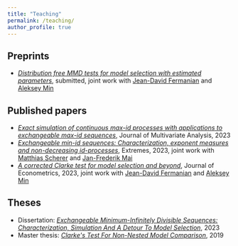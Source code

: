 ```yaml
---
title: "Teaching"
permalink: /teaching/
author_profile: true
---
```

<!--- layout: archive --->

## Preprints

+ [*Distribution free MMD tests for model selection with estimated parameters*](https://arxiv.org/abs/2305.07549), submitted, 
joint work with [Jean-David Fermanian](https://sites.google.com/view/jdfermanian) and [Aleksey Min](https://www.math.cit.tum.de/mathfinance/personen/professorinnen-und-professoren/aleksey-min/) 


## Published papers

+ [*Exact simulation of continuous max-id processes with applications to exchangeable max-id sequences*](doi:https://doi.org/10.1016/j.jmva.2022.105117), Journal of Multivariate Analysis, 2023
+ [*Exchangeable min-id sequences: Characterization, exponent measures and non-decreasing id-processes*](doi:https://doi.org/10.1007/s10687-022-00450-w), Extremes, 2023, joint work with [Matthias Scherer](https://www.math.cit.tum.de/mathfinance/personen/professorinnen-und-professoren/matthias-scherer/) and [Jan-Frederik Mai](https://www.xaia.com/de/unternehmen/team?tx_pxteam_pi1%5Baction%5D=show&tx_pxteam_pi1%5Bcontroller%5D=Team&tx_pxteam_pi1%5Bmember%5D=11&cHash=ce6e4c624b4fd20277e5f697f19b98a2) 
+ [*A corrected Clarke test for model selection and beyond*](https://doi.org/10.1016/j.jeconom.2021.12.013), Journal of Econometrics, 2023, joint work with [Jean-David Fermanian](https://sites.google.com/view/jdfermanian) and [Aleksey Min](https://www.math.cit.tum.de/mathfinance/personen/professorinnen-und-professoren/aleksey-min/)


## Theses
+ Dissertation: [*Exchangeable Minimum-Infinitely Divisible Sequences: Characterization, Simulation And A Detour To Model Selection*](https://mediatum.ub.tum.de/doc/1695145/document.pdf), 2023
+ Master thesis: [*Clarke's Test For Non-Nested Model Comparison*](https://mediatum.ub.tum.de/doc/1472565/1472565.pdf), 2019 

<!--- {% if author.googlescholar %} --->
<!---   You can also find my articles on <u><a href="{{author.googlescholar}}">my Google Scholar profile</a>.</u>--->
<!--- {% endif %}--->

<!--- {% include base_path %}--->

<!--- {% for post in site.publications reversed %}--->
<!---   {% include archive-single.html %}--->
<!--- {% endfor %}--->
